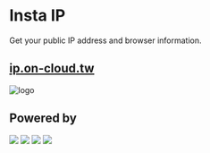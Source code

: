# Insta IP
Get your public IP address and browser information.

## [ip.on-cloud.tw](https://ip.on-cloud.tw)

![logo](https://github.com/OnCloud125252/Insta-IP/assets/75195127/9187d018-5b4b-4bc8-9715-d06ed5d4ab96)

## Powered by
![](https://img.shields.io/badge/Material%20UI-007FFF?style=for-the-badge&logo=mui&logoColor=white)
![](https://img.shields.io/badge/next.js-000000?style=for-the-badge&logo=nextdotjs&logoColor=white)
![](https://img.shields.io/badge/React-20232A?style=for-the-badge&logo=react&logoColor=61DAFB)
![](https://img.shields.io/badge/Vercel-000000?style=for-the-badge&logo=vercel&logoColor=white)

